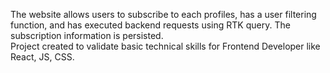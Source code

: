 The website allows users to subscribe to each profiles, has a user filtering function, and has executed backend requests using RTK query. The subscription information is persisted.  
Project created to validate basic technical skills for Frontend Developer like React, JS, CSS.
